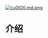 [![cu0IO0.md.png](https://z3.ax1x.com/2021/04/04/cu0IO0.md.png)](https://imgtu.com/i/cu0IO0)

# 介绍


